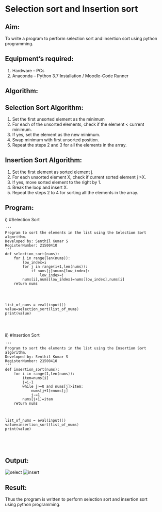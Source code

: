 # Selection sort and Insertion sort
## Aim:
To write a program to perform selection sort and insertion sort using python programming.
## Equipment’s required:
1.	Hardware – PCs
2.	Anaconda – Python 3.7 Installation / Moodle-Code Runner
## Algorithm:
## Selection Sort Algorithm:
1.	Set the first unsorted element as the minimum
2.	For each of the unsorted elements, check if the element < current minimum.
3.	If yes, set the element as the new minimum.
4.	Swap minimum with first unsorted position.
5.	Repeat the steps 2 and 3 for all the elements in the array.
## Insertion Sort Algorithm:
1.	Set the first element as sorted element j.
2.	For each unsorted element X, check if current sorted element j >X.
3.	If yes, move sorted element to the right by 1.
4.	Break the loop and insert X.
5.	Repeat the steps 2 to 4 for sorting all the elements in the array.
## Program:
i)	#Selection Sort
```
''' 
Program to sort the elements in the list using the Selection Sort algorithm.
Developed by: Senthil Kumar S
RegisterNumber: 21500410
'''
def selection_sort(nums):
    for i in range(len(nums)):
        low_index=i
        for j in range(i+1,len(nums)):
            if nums[j]<nums[low_index]:
                low_index=j
        nums[i],nums[low_index]=nums[low_index],nums[i]
    return nums
    
    
    
    
list_of_nums = eval(input())
value=selection_sort(list_of_nums)
print(value)




```
ii)	#Insertion Sort
```
''' 
Program to sort the elements in the list using the Insertion Sort algorithm.
Developed by: Senthil Kumar S
RegisterNumber: 21500410
'''
def insertion_sort(nums):
    for i in range(1,len(nums)):
        item=nums[i]
        j=i-1
        while j>=0 and nums[j]>item:
            nums[j+1]=nums[j]
            j-=1
        nums[j+1]=item
    return nums
    
    
    
list_of_nums = eval(input())
value=insertion_sort(list_of_nums)
print(value)





```

## Output:
![select](https://user-images.githubusercontent.com/93860256/149001450-61163450-037f-4a2c-a6e5-d0d160676363.PNG)
![insert](https://user-images.githubusercontent.com/93860256/149001534-9ecf2974-659b-46b2-8998-62c1339986b5.PNG)


## Result:
Thus the program is written to perform selection sort and insertion sort using python programming.
